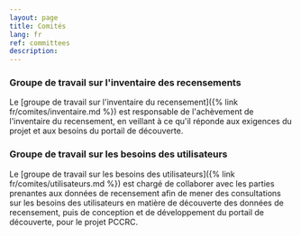 ```yaml
---
layout: page
title: Comités
lang: fr
ref: committees
description:
---
```


### Groupe de travail sur l'inventaire des recensements

Le [groupe de travail sur l'inventaire du recensement]({% link fr/comites/inventaire.md %}) est responsable de l'achèvement de l'inventaire du recensement, en veillant à ce qu'il réponde aux exigences du projet et aux besoins du portail de découverte.

### Groupe de travail sur les besoins des utilisateurs

Le [groupe de travail sur les besoins des utilisateurs]({% link fr/comites/utilisateurs.md %}) est chargé de collaborer avec les parties prenantes aux données de recensement afin de mener des consultations sur les besoins des utilisateurs en matière de découverte des données de recensement, puis de conception et de développement du portail de découverte, pour le projet PCCRC.
